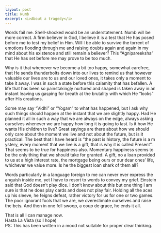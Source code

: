 ```yaml
---
layout: post
title: Numb
excerpt: <i>About a tragedy</i>
---
```


Words fail me. Shell-shocked would be an understatement. Numb will be more correct. A firm believer in God, I believe it is a test 
that He has posed before me to test my belief in Him. Will I be able to survive the torrent of emotions flooding through me and 
raising doubts again and again in my mind about his existence and still remain a believer? This “Agnipareeksha” that He has set 
before me may prove to be too much.

Why is it that whenever we become a bit too happy, somewhat carefree, that He sends thunderbolts down into our lives to remind us
that however valuable our lives are to us and our loved ones, it takes only a moment to take it away. I was in such a state before
this calamity that has befallen. A life that has been so painstakingly nurtured and shaped is taken away in an instant leaving us
gasping for breath at the brutality with which He “looks” after His creations.

Some may say “Vidhi” or “Yogam” to what has happened, but I ask why such things should happen at the instant that we are slightly 
happy. Had He planned it all in such a way that we are always on the edge, always asking ourselves whenever we are happy how long 
it is going to last. Is it how He wants His children to live? Great sayings are there about how we should only care about the 
moment we live and not about the future, but is it practical. The best that I have heard is “the past is history, the future is a m
ystery, every moment that we live is a gift, that is why it is called Present”. That seems to be true for happiness also. 
Momentary happiness seems to be the only thing that we should take for granted. A gift, no a loan provided to us at a high interest
rate, the mortgage being ours or our dear ones’ life, whichever we value more. Is he the biggest loan shark of them all?

Words particularly in a language foreign to me can never ever express the anguish inside me, yet I have to resort to words to 
convey my grief. Einstein said that God doesn’t play dice. I don’t know about this but one thing I am sure is that he does play 
cards and does not play fair. Holding all the aces up his sleeve, he feigns defeat, rather victory for us for one or two games. 
The poor ignorant fools that we are, we overestimate ourselves and raise the bets. And then in one fell swoop, a coup de grace, he
ends it all.

That is all I can manage now.  
Hasta La Vista (so I hope)  
PS: This has been written in a mood not suitable for proper clear thinking.
